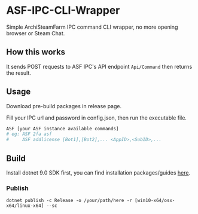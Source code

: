 # ASF-IPC-CLI-Wrapper

Simple ArchiSteamFarm IPC command CLI wrapper, no more opening browser or Steam Chat.

## How this works

It sends POST requests to ASF IPC's API endpoint `Api/Command` then returns the result.

## Usage

Download pre-build packages in release page.

Fill your IPC url and password in config.json, then run the executable file.

```bash
ASF [your ASF instance available commands]
# eg: ASF 2fa asf
#     ASF addlicense [Bot1],[Bot2],... <AppID>,<SubID>,...
```

## Build

Install dotnet 9.0 SDK first, you can find installation packages/guides [here](https://dotnet.microsoft.com/download).

### Publish

```
dotnet publish -c Release -o /your/path/here -r [win10-x64/osx-x64/linux-x64] --sc
```
